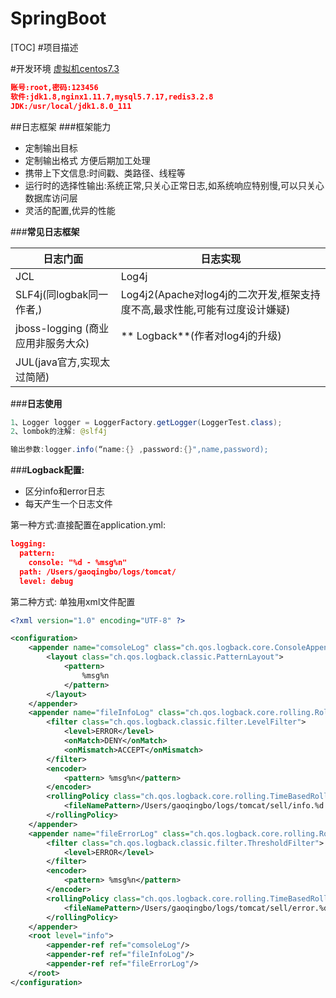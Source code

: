 # SpringBoot
[TOC]
#项目描述

#开发环境
[虚拟机centos7.3](media/15406958426809/centos7.3.ova)

```json
账号:root,密码:123456
软件:jdk1.8,nginx1.11.7,mysql5.7.17,redis3.2.8
JDK:/usr/local/jdk1.8.0_111
```
##日志框架
###框架能力
* 定制输出目标
* 定制输出格式 方便后期加工处理
* 携带上下文信息:时间戳、类路径、线程等
* 运行时的选择性输出:系统正常,只关心正常日志,如系统响应特别慢,可以只关心数据库访问层
* 灵活的配置,优异的性能

###**常见日志框架**

日志门面 | 日志实现 
--------- | -------------
JCL | Log4j
SLF4j(同logbak同一作者,) | Log4j2(Apache对log4j的二次开发,框架支持度不高,最求性能,可能有过度设计嫌疑)
jboss-logging (商业应用非服务大众)|** Logback**(作者对log4j的升级)
 | JUL(java官方,实现太过简陋)
###**日志使用**

```java
1、Logger logger = LoggerFactory.getLogger(LoggerTest.class);
2、lombok的注解: @slf4j

输出参数:logger.info(“name:{} ,password:{}",name,password);
```
###**Logback配置:**
* 区分info和error日志
* 每天产生一个日志文件

第一种方式:直接配置在application.yml:
```json
logging:
  pattern:
    console: "%d - %msg%n"
  path: /Users/gaoqingbo/logs/tomcat/
  level: debug
```

第二种方式: 单独用xml文件配置

```xml
<?xml version="1.0" encoding="UTF-8" ?>

<configuration>
    <appender name="comsoleLog" class="ch.qos.logback.core.ConsoleAppender">
        <layout class="ch.qos.logback.classic.PatternLayout">
            <pattern>
                %msg%n
            </pattern>
        </layout>
    </appender>
    <appender name="fileInfoLog" class="ch.qos.logback.core.rolling.RollingFileAppender">
        <filter class="ch.qos.logback.classic.filter.LevelFilter">
            <level>ERROR</level>
            <onMatch>DENY</onMatch>
            <onMismatch>ACCEPT</onMismatch>
        </filter>
        <encoder>
            <pattern> %msg%n</pattern>
        </encoder>
        <rollingPolicy class="ch.qos.logback.core.rolling.TimeBasedRollingPolicy">
            <fileNamePattern>/Users/gaoqingbo/logs/tomcat/sell/info.%d.log</fileNamePattern>
        </rollingPolicy>
    </appender>
    <appender name="fileErrorLog" class="ch.qos.logback.core.rolling.RollingFileAppender">
        <filter class="ch.qos.logback.classic.filter.ThresholdFilter">
            <level>ERROR</level>
        </filter>
        <encoder>
            <pattern> %msg%n</pattern>
        </encoder>
        <rollingPolicy class="ch.qos.logback.core.rolling.TimeBasedRollingPolicy">
            <fileNamePattern>/Users/gaoqingbo/logs/tomcat/sell/error.%d.log</fileNamePattern>
        </rollingPolicy>
    </appender>
    <root level="info">
        <appender-ref ref="comsoleLog"/>
        <appender-ref ref="fileInfoLog"/>
        <appender-ref ref="fileErrorLog"/>
    </root>
</configuration>
```